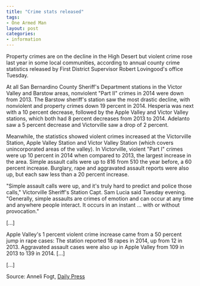 ```yaml
---
title: "Crime stats released"
tags:
- One Armed Man
layout: post
categories:
- information
---
```


Property crimes are on the decline in the High Desert but violent crime rose last year in some local communities, according to annual county crime statistics released by First District Supervisor Robert Lovingood's office Tuesday.

At all San Bernardino County Sheriff's Department stations in the Victor Valley and Barstow areas, nonviolent "Part II" crimes in 2014 were down from 2013. The Barstow sheriff's station saw the most drastic decline, with nonviolent and property crimes down 19 percent in 2014. Hesperia was next with a 10 percent decrease, followed by the Apple Valley and Victor Valley stations, which both had 8 percent decreases from 2013 to 2014. Adelanto saw a 5 percent decrease and Victorville saw a drop of 2 percent.

Meanwhile, the statistics showed violent crimes increased at the Victorville Station, Apple Valley Station and Victor Valley Station (which covers unincorporated areas of the valley). In Victorville, violent "Part I" crimes were up 10 percent in 2014 when compared to 2013, the largest increase in the area. Simple assault calls were up to 816 from 510 the year before, a 60 percent increase. Burglary, rape and aggravated assault reports were also up, but each saw less than a 20 percent increase.

"Simple assault calls were up, and it's truly hard to predict and police those calls," Victorville Sheriff's Station Capt. Sam Lucia said Tuesday evening. "Generally, simple assaults are crimes of emotion and can occur at any time and anywhere people interact. It occurs in an instant ... with or without provocation."

\[...\]

Apple Valley's 1 percent violent crime increase came from a 50 percent jump in rape cases: The station reported 18 rapes in 2014, up from 12 in 2013. Aggravated assault cases were also up in Apple Valley from 109 in 2013 to 139 in 2014. \[...\]

\[...\]

Source: Anneli Fogt, [Daily Press](https://www.vvdailypress.com/article/20150414/NEWS/150419867)